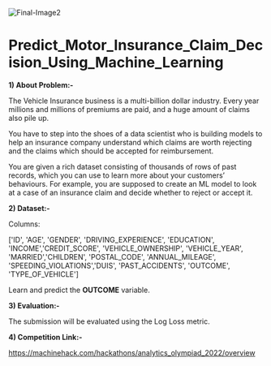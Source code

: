 ![Final-Image2](https://user-images.githubusercontent.com/84449238/194903256-1fce3396-67b6-420b-afec-3487c834434b.jpg)

# Predict_Motor_Insurance_Claim_Decision_Using_Machine_Learning

**1) About Problem:-**

The Vehicle Insurance business is a multi-billion dollar industry. Every year millions and millions of premiums are paid, and a huge amount of claims also pile up. 

You have to step into the shoes of a data scientist who is building models to help an insurance company understand which claims are worth rejecting and the claims which should be accepted for reimbursement. 

You are given a rich dataset consisting of thousands of rows of past records, which you can use to learn more about your customers’ behaviours. For example, you are supposed to create an ML model to look at a case of an insurance claim and decide whether to reject or accept it. 

**2) Dataset:-**

Columns: 

['ID', 'AGE', 'GENDER', 'DRIVING_EXPERIENCE', 'EDUCATION', 'INCOME','CREDIT_SCORE', 'VEHICLE_OWNERSHIP', 'VEHICLE_YEAR', 'MARRIED','CHILDREN', 'POSTAL_CODE', 'ANNUAL_MILEAGE', 'SPEEDING_VIOLATIONS','DUIS', 'PAST_ACCIDENTS', 'OUTCOME', 'TYPE_OF_VEHICLE']

 Learn and predict the **OUTCOME** variable.
 
 **3) Evaluation:-**
 
 The submission will be evaluated using the Log Loss metric.
 
 **4) Competition Link:-**
 
 https://machinehack.com/hackathons/analytics_olympiad_2022/overview 
